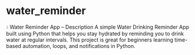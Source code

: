 # water_reminder
💧 Water Reminder App – Description A simple Water Drinking Reminder App built using Python that helps you stay hydrated by reminding you to drink water at regular intervals. This project is great for beginners learning time-based automation, loops, and notifications in Python.
